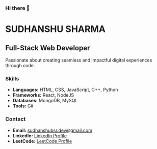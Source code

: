 ### Hi there 👋

<!--
**sudhanshusharma-dev/sudhanshusharma-dev** is a ✨ _special_ ✨ repository because its `README.md` (this file) appears on your GitHub profile.

Here are some ideas to get you started:

- 🔭 I’m currently working on ...
- 🌱 I’m currently learning ...
- 👯 I’m looking to collaborate on ...
- 🤔 I’m looking for help with ...
- 💬 Ask me about ...
- 📫 How to reach me: ...
- 😄 Pronouns: ...
- ⚡ Fun fact: ...
-->

# SUDHANSHU SHARMA

## Full-Stack Web Developer

Passionate about creating seamless and impactful digital experiences through code.

### Skills

- **Languages:** HTML, CSS, JavaScript, C++, Python
- **Frameworks:** React, NodeJS
- **Databases:** MongoDB, MySQL
- **Tools:** Git

### Contact

- **Email:** sudhanshubsr.dev@gmail.com
- **LinkedIn:** [LinkedIn Profile](https://www.linkedin.com/in/sudhanshubsr-dev/)
- **LeetCode:** [LeetCode Profile](https://leetcode.com/BinaryVision/)
